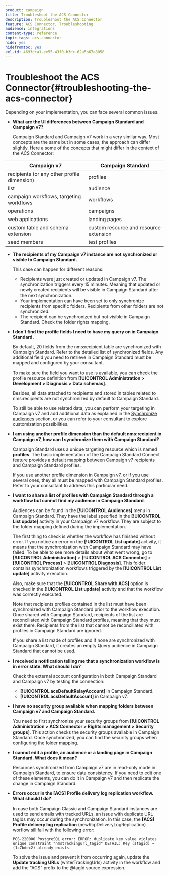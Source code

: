 ```yaml
---
product: campaign
title: Troubleshoot the ACS Connector
description: Troubleshoot the ACS Connector
feature: ACS Connector, Troubleshooting
audience: integrations
content-type: reference
topic-tags: acs-connector
hide: yes
hidefromtoc: yes
exl-id: 4693dca1-ee55-43f0-b3dc-62a5b67a8058
---
```

# Troubleshoot the ACS Connector{#troubleshooting-the-acs-connector}



Depending on your implementation, you can face several common issues.

* **What are the UI differences between Campaign Standard and Campaign v7?**

  Campaign Standard and Campaign v7 work in a very similar way. Most concepts are the same but in some cases, the approach can differ slightly. Here a some of the concepts that might differ in the context of the ACS Connector:

<table> 
 <thead> 
  <tr> 
   <th> Campaign v7<br /> </th> 
   <th> Campaign Standard<br /> </th> 
  </tr> 
 </thead> 
 <tbody> 
  <tr> 
   <td> recipients (or any other profile dimension)<br /> </td> 
   <td> profiles<br /> </td> 
  </tr> 
  <tr> 
   <td> list<br /> </td> 
   <td> audience<br /> </td> 
  </tr> 
  <tr> 
   <td> campaign workflows, targeting workflows<br /> </td> 
   <td> workflows<br /> </td> 
  </tr> 
  <tr> 
   <td> operations<br /> </td> 
   <td> campaigns<br /> </td> 
  </tr> 
  <tr> 
   <td> web applications<br /> </td> 
   <td> landing pages<br /> </td> 
  </tr> 
  <tr> 
   <td> custom table and schema extension<br /> </td> 
   <td> custom resource and resource extension<br /> </td> 
  </tr> 
  <tr> 
   <td> seed members<br /> </td> 
   <td> test profiles<br /> </td> 
  </tr> 
 </tbody> 
</table>

* **The recipients of my Campaign v7 instance are not synchronized or visible to Campaign Standard.**

  This case can happen for different reasons:

    * Recipients were just created or updated in Campaign v7. The synchronization triggers every 15 minutes. Meaning that updated or newly created recipients will be visible in Campaign Standard after the next synchronization.
    * Your implementation can have been set to only synchronize recipients from specific folders. Recipients from other folders are not synchronized.
    * The recipient can be synchronized but not visible in Campaign Standard. Check the folder rights mapping.

* **I don't find the profile fields I need to base my query on in Campaign Standard.**

  By default, 20 fields from the nms:recipient table are synchronized with Campaign Standard. Refer to the detailed list of synchronized fields. Any additional field you need to retrieve in Campaign Standard must be mapped and configured by your consultant.

  To make sure the field you want to use is available, you can check the profile resource definition from **[!UICONTROL Administration > Development > Diagnosis > Data schemas]**.

  Besides, all data attached to recipients and stored in tables related to nms:recipients are not synchronized by default to Campaign Standard.

  To still be able to use related data, you can perform your targeting in Campaign v7 and add additional data as explained in the [Synchronize audiences](../../integrations/using/synchronizing-audiences.md) section, or you can refer to your consultant to explore customization possibilities.

* **I am using another profile dimension than the default nms:recipient in Campaign v7, how can I synchronize them with Campaign Standard?**

  Campaign Standard uses a unique targeting resource which is named **profiles**. The basic implementation of the Campaign Standard Connect feature provides a default mapping between Campaign v7 recipients and Campaign Standard profiles.

  If you use another profile dimension in Campaign v7, or if you use several ones, they all must be mapped with Campaign Standard profiles. Refer to your consultant to address this particular need.

* **I want to share a list of profiles with Campaign Standard through a workflow but cannot find my audience in Campaign Standard**.

  Audiences can be found in the **[!UICONTROL Audiences]** menu in Campaign Standard. They have the label specified in the **[!UICONTROL List update]** activity in your Campaign v7 workflow. They are subject to the folder mapping defined during the implementation.

  The first thing to check is whether the workflow has finished without error. If you notice an error on the **[!UICONTROL List update]** activity, it means that the synchronization with Campaign Standard may have failed. To be able to see more details about what went wrong, go to **[!UICONTROL Administration]** > **[!UICONTROL ACS Connector]** > **[!UICONTROL Process]** > **[!UICONTROL Diagnosis]**. This folder contains synchronization workflows triggered by the **[!UICONTROL List update]** activity execution.

  Also, make sure that the **[!UICONTROL Share with ACS]** option is checked in the **[!UICONTROL List update]** activity and that the workflow was correctly executed.

  Note that recipients profiles contained in the list must have been synchronized with Campaign Standard prior to the workflow execution. Once shared with Campaign Standard, recipients of the list are reconciliated with Campaign Standard profiles, meaning that they must exist there. Recipients from the list that cannot be reconciliated with profiles in Campaign Standard are ignored.

  If you share a list made of profiles and if none are synchronized with Campaign Standard, it creates an empty Query audience in Campaign Standard that cannot be used.

* **I received a notification telling me that a synchronization workflow is in error state. What should I do?**

  Check the external account configuration in both Campaign Standard and Campaign v7 by testing the connection:

    * **[!UICONTROL acsDefaultRelayAccount]** in Campaign Standard.
    * **[!UICONTROL acsDefaultAccount]** in Campaign v7.

* **I have no security group available when mapping folders between Campaign v7 and Campaign Standard.**

  You need to first synchronize your security groups from **[!UICONTROL Administration > ACS Connector > Rights management > Security groups]**. This action checks the security groups available in Campaign Standard. Once synchronized, you can find the security groups when configuring the folder mapping.

* **I cannot edit a profile, an audience or a landing page in Campaign Standard. What does it mean?**

  Resources synchronized from Campaign v7 are in read-only mode in Campaign Standard, to ensure data consistency. If you need to edit one of these elements, you can do it in Campaign v7 and then replicate the change in Campaign Standard.

* **Errors occur in the [ACS] Profile delivery log replication workflow. What should I do?**

  In case both Campaign Classic and Campaign Standard instances are used to send emails with tracked URLs, an issue with duplicate URL tagIds may occur during the synchronization. In this case, the **[ACS] Profile delivery log replication** (newRcpDeliveryLogReplication) worflow sill fail with the following error:

     ```PGS-220000 PostgreSQL error: ERROR: duplicate key value violates unique constraint "nmstrackingurl_tagid" DETAIL: Key (stagid) = (1c7bdec2) already exists.```

  To solve the issue and prevent it from occurring again, update the **Update tracking URLs** (writerTrackingUrls) activity in the workflow and add the "ACS" prefix to the @tagId source expression.
